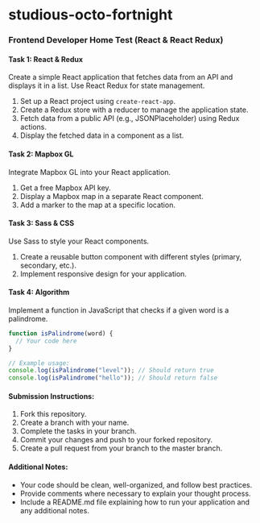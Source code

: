 # studious-octo-fortnight

### Frontend Developer Home Test (React & React Redux)

#### Task 1: React & Redux

Create a simple React application that fetches data from an API and displays it in a list. Use React Redux for state management.

1. Set up a React project using `create-react-app`.
2. Create a Redux store with a reducer to manage the application state.
3. Fetch data from a public API (e.g., JSONPlaceholder) using Redux actions.
4. Display the fetched data in a component as a list.

#### Task 2: Mapbox GL

Integrate Mapbox GL into your React application.

1. Get a free Mapbox API key.
2. Display a Mapbox map in a separate React component.
3. Add a marker to the map at a specific location.

#### Task 3: Sass & CSS

Use Sass to style your React components.

1. Create a reusable button component with different styles (primary, secondary, etc.).
2. Implement responsive design for your application.

#### Task 4: Algorithm

Implement a function in JavaScript that checks if a given word is a palindrome.

```javascript
function isPalindrome(word) {
  // Your code here
}

// Example usage:
console.log(isPalindrome("level")); // Should return true
console.log(isPalindrome("hello")); // Should return false
```

#### Submission Instructions:

1. Fork this repository.
2. Create a branch with your name.
3. Complete the tasks in your branch.
4. Commit your changes and push to your forked repository.
5. Create a pull request from your branch to the master branch.

#### Additional Notes:

- Your code should be clean, well-organized, and follow best practices.
- Provide comments where necessary to explain your thought process.
- Include a README.md file explaining how to run your application and any additional notes.
